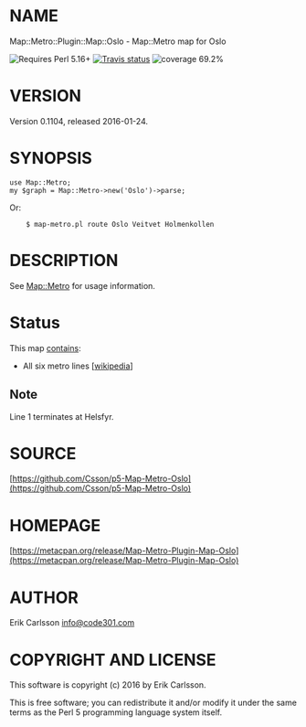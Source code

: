 # NAME

Map::Metro::Plugin::Map::Oslo - Map::Metro map for Oslo

![Requires Perl 5.16+](https://img.shields.io/badge/perl-5.16+-brightgreen.svg) [![Travis status](https://api.travis-ci.org/Csson/p5-Map-Metro-Oslo.svg?branch=master)](https://travis-ci.org/Csson/p5-Map-Metro-Oslo) ![coverage 69.2%](https://img.shields.io/badge/coverage-69.2%-red.svg)

# VERSION

Version 0.1104, released 2016-01-24.

# SYNOPSIS

    use Map::Metro;
    my $graph = Map::Metro->new('Oslo')->parse;

Or:

        $ map-metro.pl route Oslo Veitvet Holmenkollen

# DESCRIPTION

See [Map::Metro](https://metacpan.org/pod/Map::Metro) for usage information.

# Status

This map [contains](https://metacpan.org/pod/Map::Metro::Plugin::Map::Oslo::Lines):

- All six metro lines \[[wikipedia](https://en.wikipedia.org/wiki/Oslo_metro)\]

## Note

Line 1 terminates at Helsfyr.

# SOURCE

[https://github.com/Csson/p5-Map-Metro-Oslo](https://github.com/Csson/p5-Map-Metro-Oslo)

# HOMEPAGE

[https://metacpan.org/release/Map-Metro-Plugin-Map-Oslo](https://metacpan.org/release/Map-Metro-Plugin-Map-Oslo)

# AUTHOR

Erik Carlsson <info@code301.com>

# COPYRIGHT AND LICENSE

This software is copyright (c) 2016 by Erik Carlsson.

This is free software; you can redistribute it and/or modify it under
the same terms as the Perl 5 programming language system itself.
